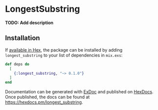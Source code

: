 # LongestSubstring

**TODO: Add description**

## Installation

If [available in Hex](https://hex.pm/docs/publish), the package can be installed
by adding `longest_substring` to your list of dependencies in `mix.exs`:

```elixir
def deps do
  [
    {:longest_substring, "~> 0.1.0"}
  ]
end
```

Documentation can be generated with [ExDoc](https://github.com/elixir-lang/ex_doc)
and published on [HexDocs](https://hexdocs.pm). Once published, the docs can
be found at <https://hexdocs.pm/longest_substring>.

